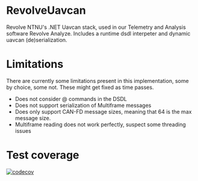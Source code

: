 # RevolveUavcan
Revolve NTNU's .NET Uavcan stack, used in our Telemetry and Analysis software Revolve Analyze. Includes a runtime dsdl interpeter and dynamic uavcan (de)serialization. 

# Limitations
There are currently some limitations present in this implementation, some by choice, some not. These might get fixed as time passes.

- Does not consider @ commands in the DSDL
- Does not support serialization of Multiframe messages
- Does only support CAN-FD message sizes, meaning that 64 is the max message size.
- Multiframe reading does not work perfectly, suspect some threading issues

# Test coverage
[![codecov](https://codecov.io/gh/RevolveNTNU/RevolveUavcan/branch/tribe/graph/badge.svg?token=SAaMpwbrCT)](https://codecov.io/gh/RevolveNTNU/RevolveUavcan)
